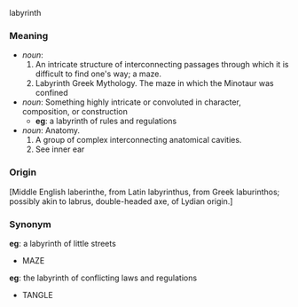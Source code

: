 labyrinth
### Meaning
+ _noun_:
   1. An intricate structure of interconnecting passages through which it is difficult to find one's way; a maze.
   2. Labyrinth Greek Mythology. The maze in which the Minotaur was confined
+ _noun_: Something highly intricate or convoluted in character, composition, or construction
    + __eg__: a labyrinth of rules and regulations
+ _noun_: Anatomy.
   1. A group of complex interconnecting anatomical cavities.
   2. See inner ear

### Origin

[Middle English laberinthe, from Latin labyrinthus, from Greek laburinthos; possibly akin to labrus, double-headed axe, of Lydian origin.]

### Synonym

__eg__: a labyrinth of little streets

+ MAZE

__eg__: the labyrinth of conflicting laws and regulations

+ TANGLE



